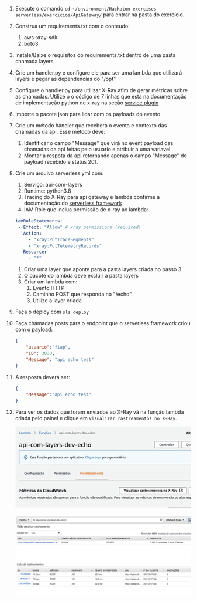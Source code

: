 1. Execute o comando `cd ~/environment/Hackaton-exercises-serverless/exercicios/ApiGateway/` para entrar na pasta do exercício.
2. Construa um requirements.txt com o conteudo:
    1. aws-xray-sdk
    2. boto3
3. Instale/Baixe o requisitos do requirements.txt dentro de uma pasta chamada layers
4. Crie um handler.py e configure ele para ser uma lambda que utilizará layers e pegar as dependencias do "/opt"
5. Configure o handler.py para utilizar X-Ray afim de gerar métricas sobre as chamadas. Utilize o o código de 7 linhas que esta na documentação de implementação python de x-ray na seção [service plugin](https://docs.aws.amazon.com/xray/latest/devguide/xray-sdk-python-configuration.html#xray-sdk-python-configuration-plugins)
6. Importe o pacote json para lidar com os payloads do evento
7. Crie um método handler que recebera o evento e contexto das chamadas da api. Esse método deve:
   1. Identificar o campo "Message" que virá no event payload das chamadas da api feitas pelo usuario e atribuir a uma variavel.
   2. Montar a respota da api retornando apenas o campo "Message" do payload recebido e status 201.

8. Crie um arquivo serverless.yml com:
   1. Serviço: api-com-layers
   2. Runtime: python3.8
   3. Tracing do X-Ray para api gateway e lambda confirme a documentação do [serverless framework](https://www.serverless.com/blog/framework-release-v141)
   4. IAM Role que inclua permissão de x-ray ao lambda:
   ``` yaml
   iamRoleStatements:
    - Effect: "Allow" # xray permissions (required)
      Action:
        - "xray:PutTraceSegments"
        - "xray:PutTelemetryRecords"
      Resource:
        - "*"
   ```
   1. Criar uma layer que aponte para a pasta layers criada no passo 3
   2. O pacote do lambda deve excluir a pasta layers
   3. Criar um lambda com:
      1. Evento HTTP
      2. Caminho POST que responda no "/echo"
      3. Utilize a layer criada

9. Faça o deploy com `sls deploy`
10. Faça chamadas posts para o endpoint que o serverless framework criou com o payload:
    ``` json
    {
        "usuario":"fiap",
        "ID": 3030,
        "Message": "api echo test"
    }
    ```
11. A resposta deverá ser:
    ``` json
    {
        "Message":"api echo test"
    }
    ```
12. Para ver os dados que foram enviados ao X-Ray vá na função lambda criada pelo painel e clique em `Visualizar rastreamentos no X-Ray`.
    
    ![](img/to-Xray.png)

    ![](img/xray-panel.png)
    
